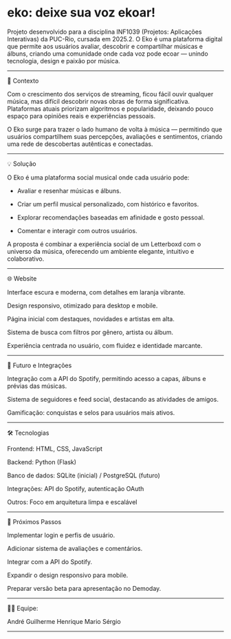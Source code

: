 # eko: deixe sua voz ekoar!

Projeto desenvolvido para a disciplina INF1039 (Projetos: Aplicações Interativas) da PUC-Rio, cursada em 2025.2.
O Eko é uma plataforma digital que permite aos usuários avaliar, descobrir e compartilhar músicas e álbuns, criando uma comunidade onde cada voz pode ecoar — unindo tecnologia, design e paixão por música.


---

🎯 Contexto

Com o crescimento dos serviços de streaming, ficou fácil ouvir qualquer música, mas difícil descobrir novas obras de forma significativa. Plataformas atuais priorizam algoritmos e popularidade, deixando pouco espaço para opiniões reais e experiências pessoais.

O Eko surge para trazer o lado humano de volta à música — permitindo que usuários compartilhem suas percepções, avaliações e sentimentos, criando uma rede de descobertas autênticas e conectadas.


---

💡 Solução

O Eko é uma plataforma social musical onde cada usuário pode:

- Avaliar e resenhar músicas e álbuns.

- Criar um perfil musical personalizado, com histórico e favoritos.

- Explorar recomendações baseadas em afinidade e gosto pessoal.

- Comentar e interagir com outros usuários.


A proposta é combinar a experiência social de um Letterboxd com o universo da música, oferecendo um ambiente elegante, intuitivo e colaborativo.


---

🌐 Website

Interface escura e moderna, com detalhes em laranja vibrante.

Design responsivo, otimizado para desktop e mobile.

Página inicial com destaques, novidades e artistas em alta.

Sistema de busca com filtros por gênero, artista ou álbum.

Experiência centrada no usuário, com fluidez e identidade marcante.



---

🔗 Futuro e Integrações

Integração com a API do Spotify, permitindo acesso a capas, álbuns e prévias das músicas.

Sistema de seguidores e feed social, destacando as atividades de amigos.

Gamificação: conquistas e selos para usuários mais ativos.

---

🛠️ Tecnologias

Frontend: HTML, CSS, JavaScript

Backend: Python (Flask)

Banco de dados: SQLite (inicial) / PostgreSQL (futuro)

Integrações: API do Spotify, autenticação OAuth

Outros: Foco em arquitetura limpa e escalável



---

🚀 Próximos Passos

Implementar login e perfis de usuário.

Adicionar sistema de avaliações e comentários.

Integrar com a API do Spotify.

Expandir o design responsivo para mobile.

Preparar versão beta para apresentação no Demoday.



---

👨‍💻 Equipe:


André 
Guilherme
Henrique
Mario
Sérgio 

---

